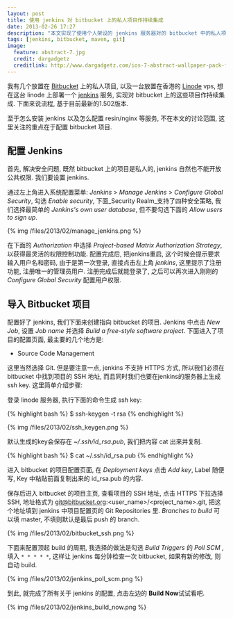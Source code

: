 ```yaml
---
layout: post
title: 使用 jenkins 对 bitbucket 上的私人项目作持续集成
date: 2013-02-26 17:27
description: "本文实现了使用个人架设的 jenkins 服务器对的 bitbucket 中的私人项目作持续集成, 项目使用 git 作版本控制, maven 作构建管理"
tags: [jenkins, bitbucket, maven, git]
image:
  feature: abstract-7.jpg
  credit: dargadgetz
  creditlink: http://www.dargadgetz.com/ios-7-abstract-wallpaper-pack-for-iphone-5-and-ipod-touch-retina/
---
```

我有几个放置在 [Bitbucket](https://bitbucket.org/) 上的私人项目, 以及一台放置在香港的 [Linode](http://www.linode.com/) vps, 想在这台 linode 上部署一个 [jenkins](http://jenkins-ci.org/) 服务, 实现对 bitbucket 上的这些项目作持续集成. 下面来说流程, 基于目前最新的1.502版本.

至于怎么安装 jenkins 以及怎么配置 resin/nginx 等服务, 不在本文的讨论范围, 这里关注的重点在于配置 bitbucket 项目.

## 配置 Jenkins

首先, 解决安全问题, 既然 bitbucket 上的项目是私人的, jenkins 自然也不能开放公共权限. 我们要设置 jenkins.

通过左上角进入系统配置菜单: _Jenkins_ > _Manage Jenkins_ > _Configure Global Security_, 勾选 _Enable security_, 下面_Security Realm_支持了四种安全策略, 我们选择最简单的 _Jenkins's own user database_, 但不要勾选下面的 _Allow users to sign up_.

{% img /files/2013/02/manage_jenkins.png %}

在下面的 _Authorization_ 中选择 _Project-based Matrix Authorization Strategy_, 以获得最灵活的权限控制功能. 配置完成后, 把jenkins重启, 这个时候会提示要求输入用户名和密码, 由于是第一次登录, 直接点击左上角 _jenkins_, 这里提示了注册功能, 注册唯一的管理员用户. 注册完成后就能登录了, 之后可以再次进入刚刚的 _Configure Global Security_ 配置用户权限.

## 导入 Bitbucket 项目

配置好了 jenkins, 我们下面来创建指向 bitbucket 的项目. Jenkins 中点击 _New Job_, 设置 _Job name_ 并选择 _Build a free-style software project_. 下面进入了项目的配置页面, 最主要的几个地方是:

* Source Code Management

这里当然选择 Git. 但是要注意一点, jenkins 不支持 HTTPS 方式, 所以我们必须在 bitbucket 中找到项目的 SSH 地址, 而且同时我们也要在jenkins的服务器上生成 ssh key. 这里简单介绍步骤:

登录 linode 服务器, 执行下面的命令生成 ssh key:

{% highlight bash %}
$ ssh-keygen -t rsa
{% endhighlight %}

{% img /files/2013/02/ssh_keygen.png %}

默认生成的key会保存在 _~/.ssh/id_rsa.pub_, 我们把内容 cat 出来并复制.

{% highlight bash %}
$ cat ~/.ssh/id_rsa.pub
{% endhighlight %}

进入 bitbucket 的项目配置页面, 在 _Deployment keys_ 点击 _Add key_, Label 随便写, Key 中粘贴前面复制出来的 id_rsa.pub 的内容.

保存后进入 bitbucket 的项目主页, 查看项目的 SSH 地址, 点击 HTTPS 下拉选择 SSH, 地址格式为 git@bitbucket.org:<user_name>/<project_name>.git, 把这个地址填到 jenkins 中项目配置页的 Git Repositories 里. _Branches to build_ 可以填 master, 不填则默认是最后 push 的 branch.

{% img /files/2013/02/bitbucket_ssh.png %}

下面来配置顶起 build 的周期, 我选择的做法是勾选 _Build Triggers_ 的 _Poll SCM_ , 填入 `* * * * *`, 这样让 jenkins 每分钟检查一次 bitbucket, 如果有新的修改, 则自动 build.

{% img /files/2013/02/jenkins_poll_scm.png %}

到此, 就完成了所有关于 jenkins 的配置, 点击左边的 **Build Now**试试看吧.

{% img /files/2013/02/jenkins_build_now.png %}
